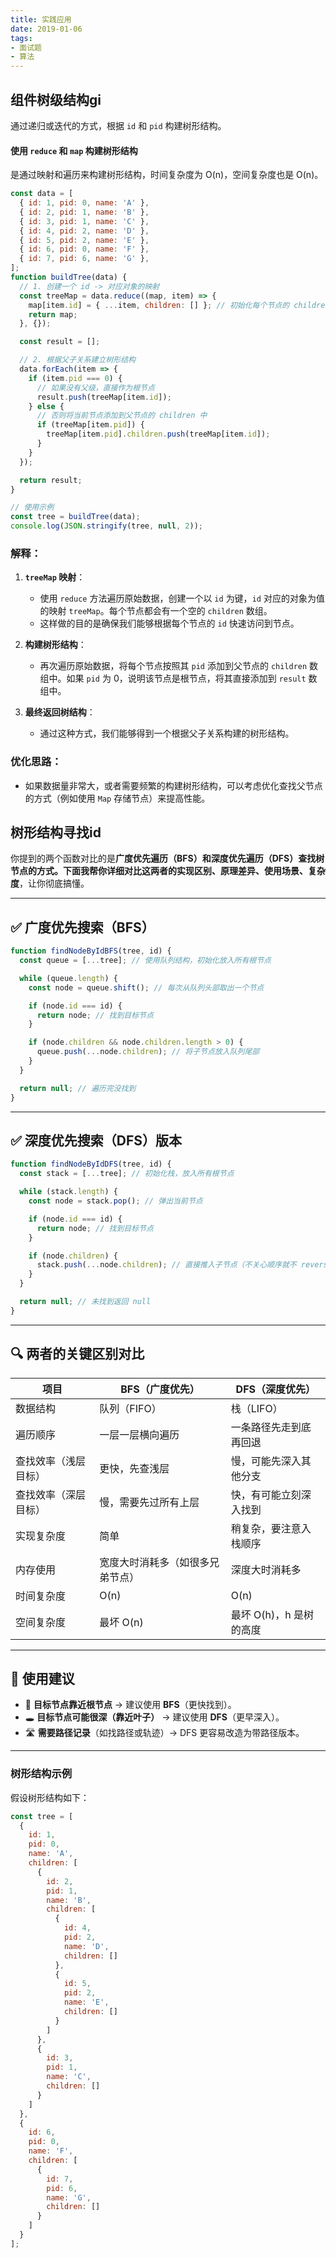 ```yaml
---
title: 实践应用
date: 2019-01-06
tags:
- 面试题
- 算法
---
```

## 组件树级结构gi
通过递归或迭代的方式，根据 `id` 和 `pid` 构建树形结构。

#### 使用 `reduce` 和 `map` 构建树形结构
是通过映射和遍历来构建树形结构，时间复杂度为 O(n)，空间复杂度也是 O(n)。

```javascript
const data = [
  { id: 1, pid: 0, name: 'A' },
  { id: 2, pid: 1, name: 'B' },
  { id: 3, pid: 1, name: 'C' },
  { id: 4, pid: 2, name: 'D' },
  { id: 5, pid: 2, name: 'E' },
  { id: 6, pid: 0, name: 'F' },
  { id: 7, pid: 6, name: 'G' },
];
function buildTree(data) {
  // 1. 创建一个 id -> 对应对象的映射
  const treeMap = data.reduce((map, item) => {
    map[item.id] = { ...item, children: [] }; // 初始化每个节点的 children 数组
    return map;
  }, {});

  const result = [];

  // 2. 根据父子关系建立树形结构
  data.forEach(item => {
    if (item.pid === 0) {
      // 如果没有父级，直接作为根节点
      result.push(treeMap[item.id]);
    } else {
      // 否则将当前节点添加到父节点的 children 中
      if (treeMap[item.pid]) {
        treeMap[item.pid].children.push(treeMap[item.id]);
      }
    }
  });

  return result;
}

// 使用示例
const tree = buildTree(data);
console.log(JSON.stringify(tree, null, 2));
```
### 解释：

1. **`treeMap` 映射**：
   - 使用 `reduce` 方法遍历原始数据，创建一个以 `id` 为键，`id` 对应的对象为值的映射 `treeMap`。每个节点都会有一个空的 `children` 数组。
   - 这样做的目的是确保我们能够根据每个节点的 `id` 快速访问到节点。

2. **构建树形结构**：
   - 再次遍历原始数据，将每个节点按照其 `pid` 添加到父节点的 `children` 数组中。如果 `pid` 为 0，说明该节点是根节点，将其直接添加到 `result` 数组中。

3. **最终返回树结构**：
   - 通过这种方式，我们能够得到一个根据父子关系构建的树形结构。

### 优化思路：

- 如果数据量非常大，或者需要频繁的构建树形结构，可以考虑优化查找父节点的方式（例如使用 `Map` 存储节点）来提高性能。
## 树形结构寻找id

你提到的两个函数对比的是**广度优先遍历（BFS）**和**深度优先遍历（DFS）**查找树节点的方式。下面我帮你详细对比这两者的**实现区别、原理差异、使用场景、复杂度**，让你彻底搞懂。

---

## ✅ **广度优先搜索（BFS）**

```js
function findNodeByIdBFS(tree, id) {
  const queue = [...tree]; // 使用队列结构，初始化放入所有根节点

  while (queue.length) {
    const node = queue.shift(); // 每次从队列头部取出一个节点

    if (node.id === id) {
      return node; // 找到目标节点
    }

    if (node.children && node.children.length > 0) {
      queue.push(...node.children); // 将子节点放入队列尾部
    }
  }

  return null; // 遍历完没找到
}
```

---

## ✅ 深度优先搜索（DFS）版本

```js
function findNodeByIdDFS(tree, id) {
  const stack = [...tree]; // 初始化栈，放入所有根节点

  while (stack.length) {
    const node = stack.pop(); // 弹出当前节点

    if (node.id === id) {
      return node; // 找到目标节点
    }

    if (node.children) {
      stack.push(...node.children); // 直接推入子节点（不关心顺序就不 reverse）
    }
  }

  return null; // 未找到返回 null
}

```

---

## 🔍 两者的关键区别对比

| 项目         | BFS（广度优先）        | DFS（深度优先）       |
| ---------- | ---------------- | --------------- |
| 数据结构       | 队列（FIFO）         | 栈（LIFO）         |
| 遍历顺序       | 一层一层横向遍历         | 一条路径先走到底再回退     |
| 查找效率（浅层目标） | 更快，先查浅层          | 慢，可能先深入其他分支     |
| 查找效率（深层目标） | 慢，需要先过所有上层       | 快，有可能立刻深入找到     |
| 实现复杂度      | 简单               | 稍复杂，要注意入栈顺序     |
| 内存使用       | 宽度大时消耗多（如很多兄弟节点） | 深度大时消耗多         |
| 时间复杂度      | O(n)             | O(n)            |
| 空间复杂度      | 最坏 O(n)          | 最坏 O(h)，h 是树的高度 |

---

## 🧠 使用建议

* 🌳 **目标节点靠近根节点** → 建议使用 **BFS**（更快找到）。
* 🕳️ **目标节点可能很深（靠近叶子）** → 建议使用 **DFS**（更早深入）。
* 🛣️ **需要路径记录**（如找路径或轨迹）→ DFS 更容易改造为带路径版本。

---
### 树形结构示例
假设树形结构如下：

```javascript
const tree = [
  {
    id: 1,
    pid: 0,
    name: 'A',
    children: [
      {
        id: 2,
        pid: 1,
        name: 'B',
        children: [
          {
            id: 4,
            pid: 2,
            name: 'D',
            children: []
          },
          {
            id: 5,
            pid: 2,
            name: 'E',
            children: []
          }
        ]
      },
      {
        id: 3,
        pid: 1,
        name: 'C',
        children: []
      }
    ]
  },
  {
    id: 6,
    pid: 0,
    name: 'F',
    children: [
      {
        id: 7,
        pid: 6,
        name: 'G',
        children: []
      }
    ]
  }
];
```

